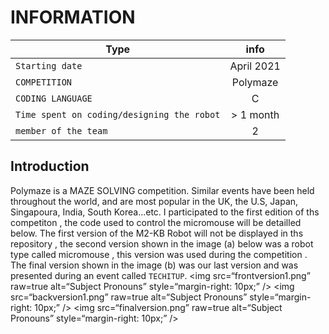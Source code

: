 # INFORMATION
| Type     |      info      | 
|----------|:-------------:|
|`Starting date`| April 2021|
| `COMPETITION` |  Polymaze| 
| `CODING LANGUAGE` |   C   | 
| `Time spent on coding/designing the robot` | > 1 month  | 
|`member of the team`| 2|
## Introduction
Polymaze is a MAZE SOLVING competition. Similar events have been held throughout the 
world, and are most popular in the UK, the U.S, Japan, Singapoura, India, South Korea...etc.
I participated to the first edition of ths competiton , the code used to control the micromouse will be detailled below.
The first version of the M2-KB Robot will not be displayed in ths repository , the second version shown in the image (a) below was a robot type called micromouse , this version was used during the competition . The final version shown in the image (b) was our last version and was presented during an event called `TECHITUP`.
<img
src=“frontversion1.png”
raw=true
alt=“Subject Pronouns”
style=“margin-right: 10px;”
/>
<img
src=“backversion1.png”
raw=true
alt=“Subject Pronouns”
style=“margin-right: 10px;”
/>
<img
src=“finalversion.png”
raw=true
alt=“Subject Pronouns”
style=“margin-right: 10px;”
/>


 